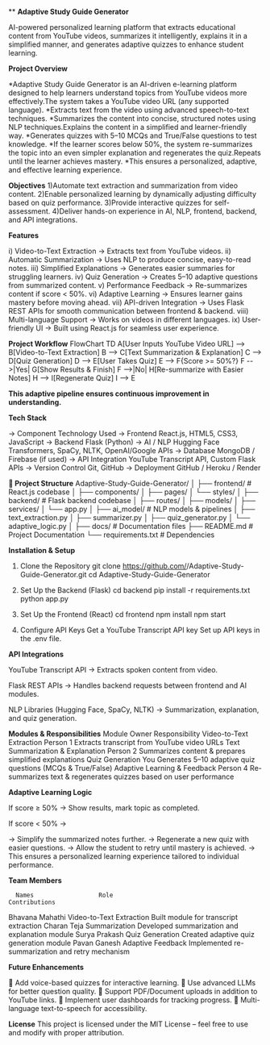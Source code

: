 **                                                                                  **Adaptive Study Guide Generator**

AI-powered personalized learning platform that extracts educational content from YouTube videos, summarizes it intelligently, explains it in a simplified manner, and generates adaptive quizzes to enhance student learning.

**Project Overview**

*Adaptive Study Guide Generator is an AI-driven e-learning platform designed to help learners understand topics from YouTube videos more effectively.The system takes a YouTube video URL (any supported language).
*Extracts text from the video using advanced speech-to-text techniques.
*Summarizes the content into concise, structured notes using NLP techniques.Explains the content in a simplified and learner-friendly way.
*Generates quizzes with 5–10 MCQs and True/False questions to test knowledge.
*If the learner scores below 50%, the system re-summarizes the topic into an even simpler explanation and regenerates the quiz.Repeats until the learner achieves mastery.
*This ensures a personalized, adaptive, and effective learning experience.

**Objectives**
1)Automate text extraction and summarization from video content.
2)Enable personalized learning by dynamically adjusting difficulty based on quiz performance.
3)Provide interactive quizzes for self-assessment.
4)Deliver hands-on experience in AI, NLP, frontend, backend, and API integrations.

**Features**

i) Video-to-Text Extraction → Extracts text from YouTube videos.
ii) Automatic Summarization → Uses NLP to produce concise, easy-to-read notes.
iii) Simplified Explanations → Generates easier summaries for struggling learners.
iv) Quiz Generation → Creates 5–10 adaptive questions from summarized content.
v) Performance Feedback → Re-summarizes content if score < 50%.
vi) Adaptive Learning → Ensures learner gains mastery before moving ahead.
vii) API-driven Integration → Uses Flask REST APIs for smooth communication between frontend & backend.
viii) Multi-language Support → Works on videos in different languages.
ix) User-friendly UI → Built using React.js for seamless user experience.

**Project Workflow**
FlowChart TD
    A[User Inputs YouTube Video URL] --> B[Video-to-Text Extraction]
    B --> C[Text Summarization & Explanation]
    C --> D[Quiz Generation]
    D --> E[User Takes Quiz]
    E --> F{Score >= 50%?}
    F -->|Yes| G[Show Results & Finish]
    F -->|No| H[Re-summarize with Easier Notes]
    H --> I[Regenerate Quiz]
    I --> E

**This adaptive pipeline ensures continuous improvement in understanding.**

**Tech Stack**

-> Component	Technology Used
-> Frontend	React.js, HTML5, CSS3, JavaScript
-> Backend	Flask (Python)
-> AI / NLP	Hugging Face Transformers, SpaCy, NLTK, OpenAI/Google APIs
-> Database	MongoDB / Firebase (if used)
-> API Integration	YouTube Transcript API, Custom Flask APIs
-> Version Control	Git, GitHub
-> Deployment	GitHub / Heroku / Render

**📂 Project Structure**
Adaptive-Study-Guide-Generator/
│
├── frontend/                # React.js codebase
│   ├── components/
│   ├── pages/
│   └── styles/
│
├── backend/                 # Flask backend codebase
│   ├── routes/
│   ├── models/
│   ├── services/
│   └── app.py
│
├── ai_model/               # NLP models & pipelines
│   ├── text_extraction.py
│   ├── summarizer.py
│   ├── quiz_generator.py
│   └── adaptive_logic.py
│
├── docs/                  # Documentation files
├── README.md              # Project Documentation
└── requirements.txt       # Dependencies

**Installation & Setup**

1. Clone the Repository
git clone https://github.com/<your-username>/Adaptive-Study-Guide-Generator.git
cd Adaptive-Study-Guide-Generator

2. Set Up the Backend (Flask)
cd backend
pip install -r requirements.txt
python app.py

3. Set Up the Frontend (React)
cd frontend
npm install
npm start

4. Configure API Keys
Get a YouTube Transcript API key
Set up API keys in the .env file.

**API Integrations**

YouTube Transcript API → Extracts spoken content from video.

Flask REST APIs → Handles backend requests between frontend and AI modules.

NLP Libraries (Hugging Face, SpaCy, NLTK) → Summarization, explanation, and quiz generation.

**Modules & Responsibilities**
Module	Owner	Responsibility
Video-to-Text Extraction	Person 1	Extracts transcript from YouTube video URLs
Text Summarization & Explanation	Person 2	Summarizes content & prepares simplified explanations
Quiz Generation	You	Generates 5–10 adaptive quiz questions (MCQs & True/False)
Adaptive Learning & Feedback	Person 4	Re-summarizes text & regenerates quizzes based on user performance

**Adaptive Learning Logic**

If score ≥ 50% → Show results, mark topic as completed.

If score < 50% →

-> Simplify the summarized notes further.
-> Regenerate a new quiz with easier questions.
-> Allow the student to retry until mastery is achieved.
-> This ensures a personalized learning experience tailored to individual performance.

**Team Members**

      Names                  Role	                             Contributions
      
Bhavana Mahathi       Video-to-Text Extraction	       Built module for transcript extraction
Charan Teja           Summarization	                   Developed summarization and explanation module
Surya Prakash	        Quiz Generation	                 Created adaptive quiz generation module
Pavan Ganesh	        Adaptive Feedback	               Implemented re-summarization and retry mechanism

**Future Enhancements**

🔹 Add voice-based quizzes for interactive learning.
🔹 Use advanced LLMs for better question quality.
🔹 Support PDF/Document uploads in addition to YouTube links.
🔹 Implement user dashboards for tracking progress.
🔹 Multi-language text-to-speech for accessibility.

**License**
This project is licensed under the MIT License – feel free to use and modify with proper attribution.
